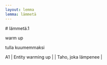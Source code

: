 ```yaml
---
layout: lemma
lemma: lämmetä
---
```


<div class="sense">
# <span class="sensename">lämmetä.1</span>

<span class="description">warm up</span>

<span class="description">tulla kuumemmaksi</span>

A1 | Entity warming up |   | Taho, joka lämpenee |  

</div>

